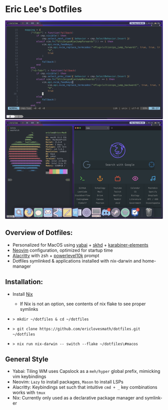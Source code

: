 # Eric Lee's Dotfiles

![Neovim Configuration](bin/img/neovim.png)
![Firefox and Dock Configuration](bin/img/firefox.png)

## Overview of Dotfiles:

- Personalized for MacOS using [yabai](https://github.com/koekeishiya/yabai) + [skhd](https://github.com/koekeishiya/skhd) + [karabiner-elements](https://karabiner-elements.pqrs.org/)
- [Neovim](https://github.com/neovim/neovim) configuration, optimized for startup time
- [Alacritty](https://github.com/alacritty/alacritty) with zsh + [powerlevel10k](https://github.com/romkatv/powerlevel10k) prompt
- Dotfiles symlinked & applications installed with nix-darwin and home-manager

## Installation:

- Install [Nix](https://nixos.org/download/)

    - If Nix is not an option, see contents of nix flake to see proper symlinks

- `> mkdir ~/dotfiles & cd ~/dotfiles`
- `> git clone https://github.com/ericlovesmath/dotfiles.git ~/dotfiles`
- `> nix run nix-darwin -- switch --flake ~/dotfiles\#macos`

## General Style

- Yabai: Tiling WM uses Capslock as a `meh/hyper` global prefix, mimicking vim keybindings
- Neovim: `Lazy` to install packages, `Mason` to install LSPs
- Alacritty: Keybindings set such that intuitive `cmd + _` key combinations works with `tmux`
- Nix: Currently only used as a declarative package manager and symlink-er

